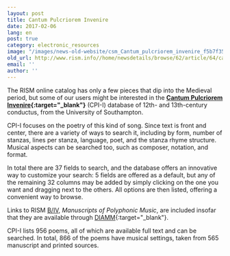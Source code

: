 ```yaml
---
layout: post
title: Cantum Pulcriorem Invenire
date: 2017-02-06
lang: en
post: true
category: electronic_resources
image: "/images/news-old-website/csm_Cantum_pulcriorem_invenire_f5b7f35d9f.jpg"
old_url: http://www.rism.info//home/newsdetails/browse/62/article/64/cantum-pulcriorem-invenire.html
email: ''
author: ''
---
```



The RISM online catalog has only a few pieces that dip into the Medieval period, but some of our users might be interested in the **[Cantum Pulcriorem Invenire](http://catalogue.conductus.ac.uk/){:target="_blank"}** (CPI-I) database of 12th- and 13th-century conductus, from the University of Southampton.

CPI-I focuses on the poetry of this kind of song. Since text is front and center, there are a variety of ways to search it, including by form, number of stanzas, lines per stanza, language, poet, and the stanza rhyme structure. Musical aspects can be searched too, such as composer, notation, and format.

In total there are 37 fields to search, and the database offers an innovative way to customize your search: 5 fields are offered as a default, but any of the remaining 32 columns may be added by simply clicking on the one you want and dragging next to the others. All options are then listed, offering a convenient way to browse.

Links to RISM [B/IV](/publications.html#c2619), _Manuscripts of Polyphonic Music_, are included insofar that they are available through [DIAMM](http://www.diamm.ac.uk/){:target="_blank"}.

CPI-I lists 956 poems, all of which are available full text and can be searched. In total, 866 of the poems have musical settings, taken from 565 manuscript and printed sources.

<script type="text/javascript">var switchTo5x=true;</script><script type="text/javascript" src="http://w.sharethis.com/button/buttons.js"></script><script type="text/javascript">stLight.options({publisher: "9b601438-1ce1-49d8-bfd7-9cff5df54c17", doNotHash: false, doNotCopy: false, hashAddressBar: false});</script>